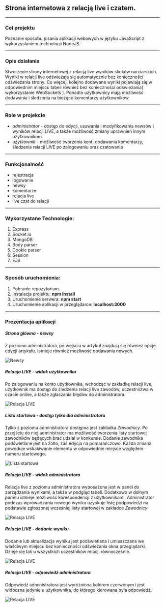 ## Strona internetowa z relacją live i czatem.
----
### Cel projektu

Poznanie sposobu pisania aplikacji webowych w języku JavaScript z wykorzystaniem technologii NodeJS.

----
### Opis działania

Stworzenie strony internetowej z relacją live wyników skoków narciarskich. Wyniki w relacji live odświeżają się automatycznie bez konieczności odświeżania strony. Co więcej, kolejno dodawane wyniki pojawiają się w odpowiednim miejscu tabeli również bez konieczności odświeżania( wykorzystanie WebSockets ). Ponadto użytkownicy mają możliwość dodawania i śledzenia na bieżąco komentarzy użytkowników.

---
### Role w projekcie

* _administrator_ - dostęp do edycji, usuwania i modyfikowania newsów i wyników relacji LIVE, a także możliwość zmiany uprawnień innym użytkownikom.
* _użytkownik_ - możliwość tworzenia kont, dodawania komentarzy, śledzenia relacji LIVE po zalogowaniu oraz czatowania

---
### Funkcjonalność

* rejestracja
* logowanie
* newsy
* komentarze
* relacja live
* live czat do relacji

---
### Wykorzystane Technologie:

1. Express
2. Socket.io
3. MongoDB
4. Body parser
5. Cookie parser
6. Session
7. EJS

---
### Sposób uruchomienia:

1. Pobranie repozytorium.
2. Instalacja projektu: __npm install__
3. Uruchomienie serwera: __npm start__
4. Uruchomienie aplikacji w przeglądarce: __localhost:3000__

---
### Prezentacja aplikacji

##### Strona główna - newsy
Z poziomu administratora, po wejściu w artykuł znajdują się również opcje edycji artykułu. Istnieje również możliwość dodawania nowych.

![Newsy](https://bitbucket.org/kropeq/node_js_relacja_live/raw/master/screens/widok_newsow.png)

##### Relacja LIVE - widok użytkownika
Po zalogowaniu na konto użytkownika, wchodząc w zakładkę relacji live, użytkownik ma dostęp do śledzenia relacji live zawodów, uczestnictwa w czacie online, a także zgłaszania błędów do administratora.

![Relacja LIVE](https://bitbucket.org/kropeq/node_js_relacja_live/raw/master/screens/widok_uzytkownika.png)

##### Lista startowa - dostęp tylko dla administratora
Tylko z poziomu administratora dostępna jest zakładka _Zawodnicy_. Po przejściu do niej administrator ma możliwość tworzenia listy startowej zawodników będących brać udział w konkursie. Dodanie zawodnika podświetlane jest na żółto, zaś edycja na pomarańczowo. Każda zmiana powoduje wskakiwanie elementu w odpowiednie miejsce względem numeru startowego.

![Lista startowa](https://bitbucket.org/kropeq/node_js_relacja_live/raw/master/screens/update_zawodnika.png)

##### Relacja LIVE - widok administratora
Relacja live z poziomu administratora wyposażona jest w panel do zarządzania wynikami, a także w podgląd tabeli. Dodatkowo w dolnym panelu istnieje możliwość korespondencji z użytkownikami. Administrator podczas wprowadzania nowego wyniku uzyskuje listę podpowiedzi na podstawie zgłoszonej wcześniej listy startowej w zakładce _Zawodnicy_.

![Relacja LIVE](https://bitbucket.org/kropeq/node_js_relacja_live/raw/master/screens/widok_administratora.png)

##### Relacja LIVE - dodanie wyniku
Dodanie lub aktualizacja wyniku jest podświetlana i umieszczana we właściwym miejscu bez konieczności odświeżania okna przeglądarki. Dzieje się tak u wszystkich uczestników relacji równocześnie.

![Relacja LIVE](https://bitbucket.org/kropeq/node_js_relacja_live/raw/master/screens/dodanie_wyniku.png)

##### Relacja LIVE - odpowiedź administratora
Odpowiedź administratora jest wyróżniona kolorem czerwonym i jest widoczna jedynie u użytkownika, do którego kierowana była odpowiedź.

![Relacja LIVE](https://bitbucket.org/kropeq/node_js_relacja_live/raw/master/screens/odpowiedz_administratora.png)